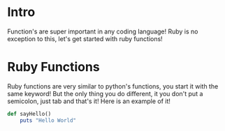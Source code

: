 # Intro

Function's are super important in any coding language! Ruby is no exception to this, let's get started with ruby functions!

# Ruby Functions

Ruby functions are very similar to python's functions, you start it with the same keyword! But the only thing you do different, it you don't put a semicolon, just tab and that's it! Here is an example of it!

``` ruby
def sayHello()
	puts "Hello World"
```
